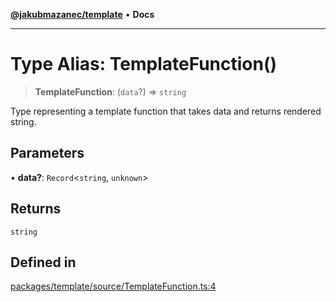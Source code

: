 [**@jakubmazanec/template**](../README.md) • **Docs**

---

# Type Alias: TemplateFunction()

> **TemplateFunction**: (`data`?) => `string`

Type representing a template function that takes data and returns rendered string.

## Parameters

• **data?**: `Record`\<`string`, `unknown`\>

## Returns

`string`

## Defined in

[packages/template/source/TemplateFunction.ts:4](https://github.com/jakubmazanec/tools/blob/863f04cbbb9368fd023f0309084819aa9247d808/packages/template/source/TemplateFunction.ts#L4)
